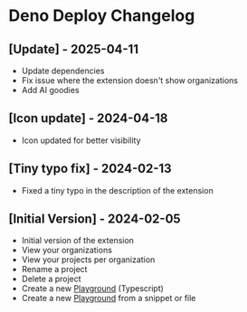 # Deno Deploy Changelog

## [Update] - 2025-04-11

- Update dependencies
- Fix issue where the extension doesn't show organizations
- Add AI goodies

## [Icon update] - 2024-04-18

- Icon updated for better visibility

## [Tiny typo fix] - 2024-02-13

- Fixed a tiny typo in the description of the extension

## [Initial Version] - 2024-02-05

- Initial version of the extension
- View your organizations
- View your projects per organization
- Rename a project
- Delete a project
- Create a new [Playground](https://docs.deno.com/deploy/manual/playgrounds) (Typescript)
- Create a new [Playground](https://docs.deno.com/deploy/manual/playgrounds) from a snippet or file
